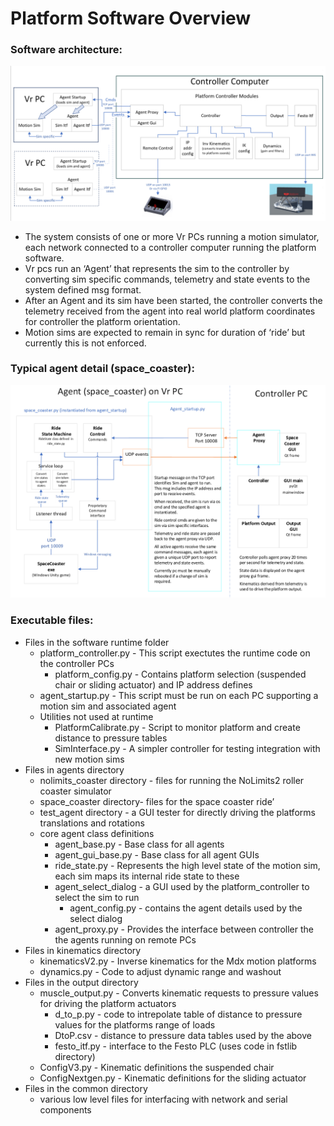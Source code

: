 # Platform Software Overview

### Software architecture:
![Architecture v3](https://github.com/michaelmargolis/MdxMotionPlatformV3/blob/master/Docs/Software_architecture.png)
*   The system consists of one or more Vr PCs running a motion simulator, each network connected to a controller computer running the platform software.
*   Vr pcs run an ‘Agent’ that represents the sim to the controller by converting sim specific commands, telemetry and state events to the system defined msg format.
*   After an Agent and its sim have been started, the controller converts the telemetry received from the agent into real world platform coordinates for controller the platform orientation.
*   Motion sims are expected to remain in sync for duration of ‘ride’ but currently this is not enforced.

 
### Typical agent detail (space_coaster):
![agent example v3](https://github.com/michaelmargolis/MdxMotionPlatformV3/blob/master/Docs/Example_agent.png)


### Executable files:
* Files in the software runtime folder
  * platform_controller.py - This script exectutes the runtime code on the controller PCs
    * platform_config.py - Contains platform selection (suspended chair or sliding actuator) and IP address defines  
  * agent_startup.py - This script must be run on each PC supporting a motion sim and associated agent
  * Utilities not used at runtime
    * PlatformCalibrate.py - Script to monitor platform and create distance to pressure tables
    * SimInterface.py - A simpler controller for testing integration with new motion sims
* Files in agents directory
  * nolimits_coaster directory - files for running the NoLimits2 roller coaster simulator
  * space_coaster directory- files for the space coaster ride’
  * test_agent directory - a GUI tester for directly driving the platforms translations and rotations
  * core agent class definitions
    * agent_base.py - Base class for all agents
    * agent_gui_base.py - Base class for all agent GUIs
    * ride_state.py - Represents the high level state of the motion sim, each sim maps its internal ride state to these
    * agent_select_dialog - a GUI used by the platform_controller to select the sim to run
      * agent_config.py - contains the agent details used by the select dialog
    * agent_proxy.py - Provides the interface between controller the the agents running on remote PCs
* Files in kinematics directory
  * kinematicsV2.py - Inverse kinematics for the Mdx motion platforms
  * dynamics.py - Code to adjust dynamic range and washout  
* Files in the output directory
  * muscle_output.py - Converts kinematic requests to pressure values for driving the platform actuators
    * d_to_p.py - code to intrepolate table of distance to pressure values for the platforms range of loads
    * DtoP.csv - distance to pressure data tables used by the above
    * festo_itf.py - interface to the Festo PLC (uses code in fstlib directory)
  * ConfigV3.py - Kinematic definitions the suspended chair
  * ConfigNextgen.py - Kinematic definitions for the sliding actuator
* Files in the common directory
  * various low level files for interfacing with network and serial components